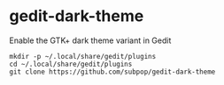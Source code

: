 # gedit-dark-theme
Enable the GTK+ dark theme variant in Gedit

```
mkdir -p ~/.local/share/gedit/plugins
cd ~/.local/share/gedit/plugins
git clone https://github.com/subpop/gedit-dark-theme
```
